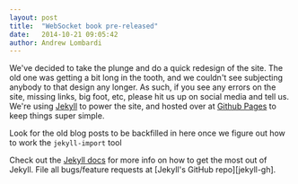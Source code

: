 ```yaml
---
layout: post
title:  "WebSocket book pre-released"
date:   2014-10-21 09:05:42
author: Andrew Lombardi
---
```


We've decided to take the plunge and do a quick redesign of the site.  The old one was getting a bit long in the tooth, and we couldn't
see subjecting anybody to that design any longer.  As such, if you see any errors on the site, missing links, big foot, etc, please hit
us up on social media and tell us.  We're using [Jekyll][jekyll] to power the site, and hosted over at [Github Pages][github-pages] to
keep things super simple.  

Look for the old blog posts to be backfilled in here once we figure out how to work the `jekyll-import` tool
<!--more-->

Check out the [Jekyll docs][jekyll] for more info on how to get the most out of Jekyll. File all bugs/feature requests at [Jekyll's GitHub repo][jekyll-gh].

[github-pages]: https://pages.github.com/
[jekyll]:    http://jekyllrb.com
